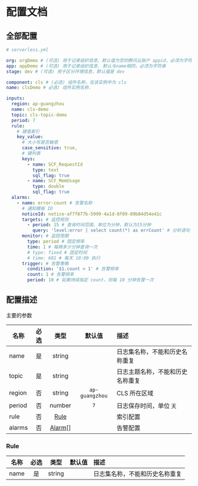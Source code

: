 # 配置文档

## 全部配置

```yml
# serverless.yml

org: orgDemo # (可选) 用于记录组织信息，默认值为您的腾讯云账户 appid，必须为字符串
app: appDemo # (可选) 用于记录组织信息. 默认与name相同，必须为字符串
stage: dev # (可选) 用于区分环境信息，默认值是 dev

component: cls # (必选) 组件名称，在该实例中为 cls
name: clsDemo # 必选) 组件实例名称.

inputs:
  region: ap-guangzhou
  name: cls-demo
  topic: cls-topic-demo
  period: 7
  rule:
    # 键值索引
    key_value:
      # 大小写是否敏感
      case_sensitive: true,
      # 键列表
      keys:
        - name: SCF_RequestId
          type: text
          sql_flag: true
        - name: SCF_MemUsage
          type: double
          sql_flag: true
  alarms:
    - name: error-count # 告警名称
      # 通知模板 ID
      noticeId: notice-af7f877b-5999-4a1d-8f09-89b84d54e41c
      targets: # 监控规则
        - period: 15 # 查询时间范围，单位为分钟，默认为15分钟
          query: 'level:error | select count(*) as errCount' # 分析语句
      monitor: # 监控周期
        type: period # 固定频率
        time: 1 # 每隔多少分钟查询一次
        # type: fixed # 固定时间
        # time: 601 # 每天 10:00 执行
      trigger: # 告警策略
        condition: '$1.count > 1' # 告警频率
        count: 1 # 告警频率
        period: 10 # 如果持续指定 count，则每 10 分钟告警一次
```

## 配置描述

主要的参数

| 名称   | 必选 |       类型        |     默认值     | 描述                             |
| ------ | :--: | :---------------: | :------------: | :------------------------------- |
| name   |  是  |      string       |                | 日志集名称，不能和历史名称重复   |
| topic  |  是  |      string       |                | 日志主题名称，不能和历史名称重复 |
| region |  否  |      string       | `ap-guangzhou` | CLS 所在区域                     |
| period |  否  |      number       |      `7`       | 日志保存时间，单位 `天`          |
| rule   |  否  |   [Rule](#Rule)   |                | 索引配置                         |
| alarms |  否  | [Alarm](#Alarm)[] |                | 告警配置                         |

### Rule

| 名称 | 必选 |  类型  | 默认值 | 描述                           |
| ---- | :--: | :----: | :----: | :----------------------------- |
| name |  是  | string |        | 日志集名称，不能和历史名称重复 |
